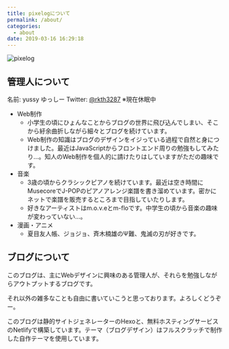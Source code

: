 ```yaml
---
title: pixelogについて
permalink: /about/
categories:
  - about
date: 2019-03-16 16:29:18
---
```


![pixelog](https://pixelog.net/img/pixelog.png)

## 管理人について

名前: yussy ゆっしー
Twitter: [@rkth3287](https://twitter.com/yussious) ※現在休眠中

- Web制作
  - 小学生の頃にひょんなことからブログの世界に飛び込んでしまい、そこから紆余曲折しながら細々とブログを続けています。
  - Web制作の知識はブログのデザインをイジっている過程で自然と身につけました。最近はJavaScriptからフロントエンド周りの勉強もしてみたり...。知人のWeb制作を個人的に請けたりはしていますがただの趣味です。
- 音楽
  - 3歳の頃からクラシックピアノを続けています。最近は空き時間にMusecoreでJ-POPのピアノアレンジ楽譜を書き溜めています。密かにネットで楽譜を販売するところまで目指していたりします。
  - 好きなアーティストはm.o.v.eとm-floです。中学生の頃から音楽の趣味が変わっていない...。
- 漫画・アニメ
  - 夏目友人帳、ジョジョ、斉木楠雄のΨ難、鬼滅の刃が好きです。

## ブログについて

このブログは、主にWebデザインに興味のある管理人が、それらを勉強しながらアウトプットするブログです。

それ以外の雑多なことも自由に書いていこうと思っております。よろしくどうぞー。

このブログは静的サイトジェネレーターのHexoと、無料ホスティングサービスのNetlifyで構築しています。テーマ（ブログデザイン）はフルスクラッチで制作した自作テーマを使用しています。

<!--
### ブログ移転歴

- Yahoo!ブログ （2010年10月 - 2011年9月）
- アメーバブログ（2011年9月 - 2014年3月）
- FC2ブログ（2014年4月 - 8月）
- WordPress + レンタルサーバー（2014年10月 - 2017年1月）
- アメーバブログ（2017年2月 - 2019年3月）
- Hexo + Netlify（2019年3月 - ）
-->
